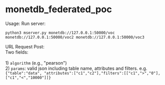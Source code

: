 # monetdb_federated_poc

Usage: 
Run server: <br>

`python3 mserver.py monetdb://127.0.0.1:50000/voc monetdb://127.0.0.1:50000/voc2 monetdb://127.0.0.1:50000/voc3`

URL Request Post: <br>
Two fields: <br>
<br> 1) `algorithm` (e.g., "pearson")
<br> 2) `params`: valid json including table name, attributes and filters. e.g. 
`{"table":"data", "attributes":["c1","c2"],"filters":[["c1",">","0"],["c1","<","10000"]]}`
